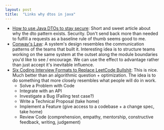 ```yaml
---
layout: post
title:  "Links why dtos in java"
---
```


* [How to use Java DTOs to stay secure](https://snyk.io/blog/how-to-use-java-dtos/): Short and sweet article about why the dto pattern exists. Security. Don't send back more than needed to fulfill a requests as a baseline rule of thumb seems good to me.
* [Conway's Law](https://martinfowler.com/bliki/ConwaysLaw.html): A system's design resembles the communication patterns of the teams that built it. Interesting idea is to structure teams working on the same system at the outset along the module boundaries you'd like to see / encourage. We can use the effect to advantage rather than just accept it's inevitable influence.
* [Six Coding Interview Formats to Replace LeetCode Bullshit](https://hoffm.medium.com/six-coding-interview-formats-to-replace-leetcode-84f3c770b5c1): This is nice. Much better than an algorithmic question + optimization. The idea is to do something that more closely resembles what people will do in work.
  * Solve a Problem with Code
  * Integrate with an API
  * Investigate a Bug (Failing test case?)
  * Write a Technical Proposal (take home)
  * Implement a Feature (give access to a codebase + a change spec, take home)
  * Review Code (comprehension, empathy, mentorship, constructive feedback, writing, judgement)
